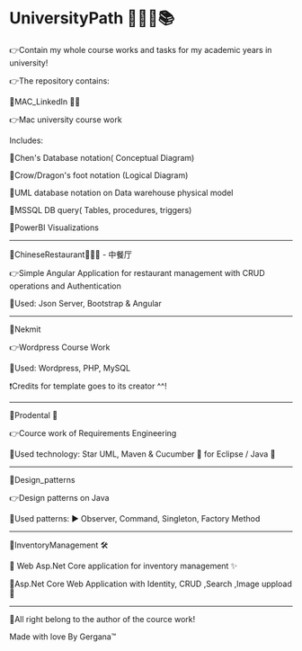 # UniversityPath 📗📘📙📚

👉Contain my whole course works and tasks for my academic years in university!

👉The repository contains:

📌MAC_LinkedIn 🍎🔗

👉Mac university course work

Includes:

📌Chen's Database notation( Conceptual Diagram)

📌Crow/Dragon's foot notation (Logical Diagram)

📌UML database notation on Data warehouse physical model

📌MSSQL DB query( Tables, procedures, triggers)

📌PowerBI Visualizations

--------------------------------------------------------------------------------------------------------------------------------------------------------------------

📌ChineseRestaurant🍣🥬🍖 - 中餐厅

👉Simple Angular Application for restaurant management with CRUD operations and Authentication

📌Used: Json Server, Bootstrap & Angular

--------------------------------------------------------------------------------------------------------------------------------------------------------------------
📌Nekmit

👉Wordpress Course Work

📌Used: Wordpress, PHP, MySQL

❗Credits for template goes to its creator ^^!

--------------------------------------------------------------------------------------------------------------------------------------------------------------------

📌Prodental 🦷

👉Cource work of Requirements Еngineering

📌Used technology: Star UML, Maven & Cucumber 🥒 for Eclipse / Java 🐸

--------------------------------------------------------------------------------------------------------------------------------------------------------------------
📌Design_patterns

👉Design patterns on Java

📌Used patterns:
▶️ Observer, Command, Singleton, Factory Method

--------------------------------------------------------------------------------------------------------------------------------------------------------------------

📌InventoryManagement 🛠

🌟 Web Asp.Net Core application for inventory management ✨

📌Asp.Net Core Web Application with Identity, CRUD ,Search ,Image uppload 📌

--------------------------------------------------------------------------------------------------------------------------------------------------------------------




📍All right belong to the author of the cource work!

Made with love By Gergana™

